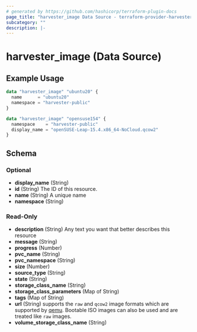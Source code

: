 ```yaml
---
# generated by https://github.com/hashicorp/terraform-plugin-docs
page_title: "harvester_image Data Source - terraform-provider-harvester"
subcategory: ""
description: |-
---
```


# harvester_image (Data Source)

## Example Usage

```terraform
data "harvester_image" "ubuntu20" {
  name      = "ubuntu20"
  namespace = "harvester-public"
}

data "harvester_image" "opensuse154" {
  namespace    = "harvester-public"
  display_name = "openSUSE-Leap-15.4.x86_64-NoCloud.qcow2"
}
```

<!-- schema generated by tfplugindocs -->

## Schema

### Optional

- **display_name** (String)
- **id** (String) The ID of this resource.
- **name** (String) A unique name
- **namespace** (String)

### Read-Only

- **description** (String) Any text you want that better describes this resource
- **message** (String)
- **progress** (Number)
- **pvc_name** (String)
- **pvc_namespace** (String)
- **size** (Number)
- **source_type** (String)
- **state** (String)
- **storage_class_name** (String)
- **storage_class_parameters** (Map of String)
- **tags** (Map of String)
- **url** (String) supports the `raw` and `qcow2` image formats which are supported by [qemu](https://www.qemu.org/docs/master/system/images.html#disk-image-file-formats). Bootable ISO images can also be used and are treated like `raw` images.
- **volume_storage_class_name** (String)
